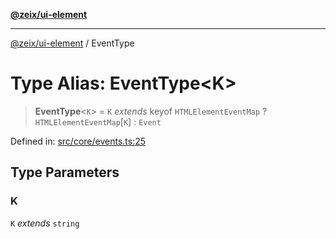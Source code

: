 [**@zeix/ui-element**](../README.md)

***

[@zeix/ui-element](../globals.md) / EventType

# Type Alias: EventType\<K\>

> **EventType**\<`K`\> = `K` *extends* keyof `HTMLElementEventMap` ? `HTMLElementEventMap`\[`K`\] : `Event`

Defined in: [src/core/events.ts:25](https://github.com/zeixcom/ui-element/blob/0d1d8bcd09361c4e51ed49d4aa52794efffd13c3/src/core/events.ts#L25)

## Type Parameters

### K

`K` *extends* `string`
